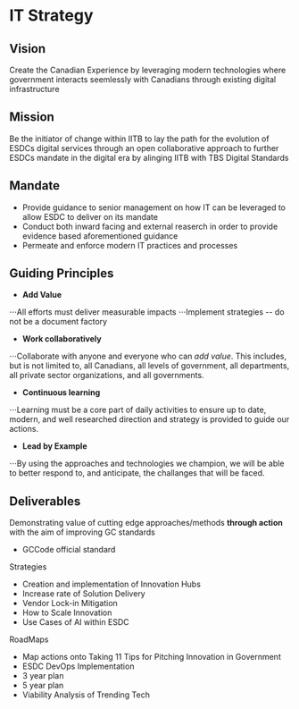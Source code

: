 # IT Strategy 

## Vision  

Create the Canadian Experience by leveraging modern technologies where government interacts seemlessly with Canadians through existing digital infrastructure 

## Mission 

Be the initiator of change within IITB to lay the path for the evolution of ESDCs digital services through an open collaborative approach to further ESDCs mandate in the digital era by alinging IITB with TBS Digital Standards 

## Mandate 

- Provide guidance to senior management on how IT can be leveraged to allow ESDC to deliver on its mandate 
- Conduct both inward facing and external reaserch in order to provide evidence based aforementioned guidance 
- Permeate and enforce modern IT practices and processes 

## Guiding Principles 

- **Add Value**

⋅⋅⋅All efforts must deliver measurable impacts 
⋅⋅⋅Implement strategies -- do not be a document factory 

- **Work collaboratively**

⋅⋅⋅Collaborate with anyone and everyone who can _add value_. This includes, but is not limited to, all Canadians, all levels of government, all departments, all private sector organizations, and all governments. 

- **Continuous learning**

⋅⋅⋅Learning must be a core part of daily activities to ensure up to date, modern, and well researched direction and strategy is provided to guide our actions. 

- **Lead by Example**

⋅⋅⋅By using the approaches and technologies we champion, we will be able to better respond to, and anticipate, the challanges that will be faced. 

## Deliverables

Demonstrating value of cutting edge approaches/methods **through action** with the aim of improving GC standards
- GCCode official standard 

Strategies 
- Creation and implementation of Innovation Hubs
- Increase rate of Solution Delivery 
- Vendor Lock-in Mitigation
- How to Scale Innovation
- Use Cases of AI within ESDC 

 RoadMaps 
- Map actions onto Taking 11 Tips for Pitching Innovation in Government
- ESDC DevOps Implementation 
- 3 year plan
- 5 year plan 
- Viability Analysis of Trending Tech